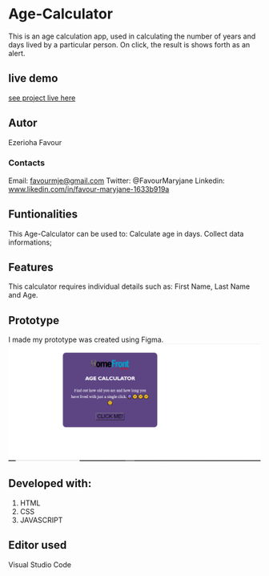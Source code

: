 # Age-Calculator
This is an age calculation app, used in calculating the number of years and days lived by a particular person. On click, the result is shows forth as an alert.
## live demo
[see project live here]( https://github.com/favour-design/Age-Calculator.git)

## Autor
 Ezerioha Favour
 
 ### Contacts
  Email: favourmje@gmail.com
  Twitter: @FavourMaryjane
  Linkedin: www.likedin.com/in/favour-maryjane-1633b919a

## Funtionalities
This Age-Calculator can be used to:
Calculate age in days.
Collect data informations;

## Features
This calculator requires individual details such as: First Name, Last Name and Age.


## Prototype
I made my prototype was created using Figma. 
![This is the First page used in this project](/Assets/Capture.PNG "please view.")

 ## Developed with:
 
 1. HTML
 2. CSS
 3. JAVASCRIPT
 


 ## Editor used
  Visual Studio Code





